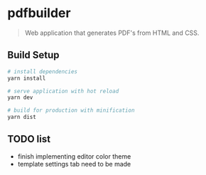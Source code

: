 # pdfbuilder

> Web application that generates PDF's from HTML and CSS.

## Build Setup

``` bash
# install dependencies
yarn install

# serve application with hot reload
yarn dev

# build for production with minification
yarn dist
```
## TODO list

* finish implementing editor color theme
* template settings tab need to be made
